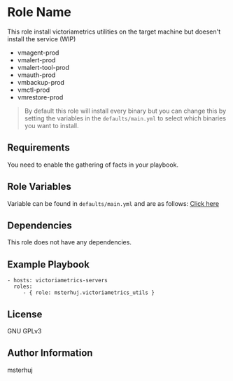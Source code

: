 Role Name
=========

This role install victoriametrics utilities on the target machine but doesen't install the service (WIP)

- vmagent-prod
- vmalert-prod
- vmalert-tool-prod
- vmauth-prod
- vmbackup-prod
- vmctl-prod
- vmrestore-prod

> By default this role will install every binary but you can change this by setting the variables in the `defaults/main.yml` to select which binaries you want to install.

Requirements
------------

You need to enable the gathering of facts in your playbook.

Role Variables
--------------

Variable can be found in `defaults/main.yml` and are as follows: [Click here](defaults/main.yml)

Dependencies
------------

This role does not have any dependencies.

Example Playbook
----------------

    - hosts: victoriametrics-servers
      roles:
         - { role: msterhuj.victoriametrics_utils }

License
-------

GNU GPLv3

Author Information
------------------

msterhuj
